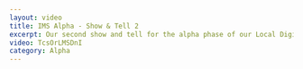 ```yaml
---
layout: video
title: IMS Alpha - Show & Tell 2
excerpt: Our second show and tell for the alpha phase of our Local Digital funded project exploring income management and ePayment systems. Run on July 03rd 2020 at 12:00. 
video: TcsOrLMSDnI
category: Alpha
---
```

